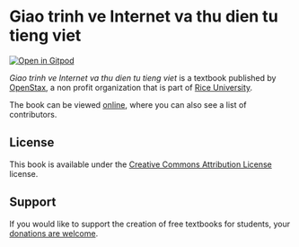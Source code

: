 # Giao trinh ve Internet va thu dien tu tieng viet

[![Open in Gitpod](https://gitpod.io/button/open-in-gitpod.svg)](https://gitpod.io/from-referrer/)

_Giao trinh ve Internet va thu dien tu tieng viet_ is a textbook published by [OpenStax](https://openstax.org/), a non profit organization that is part of [Rice University](https://www.rice.edu/).

The book can be viewed [online](https://github.com/cnx-user-books/cnxbook-giao-trinh-ve-internet-va-thu-dien-tu-tieng-viet/releases/latest), where you can also see a list of contributors.

## License
This book is available under the [Creative Commons Attribution License](./LICENSE) license.

## Support
If you would like to support the creation of free textbooks for students, your [donations are welcome](https://riceconnect.rice.edu/donation/support-openstax-banner).
